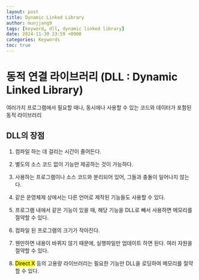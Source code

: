 ```yaml
---
layout: post
title: Dynamic Linked Library
author: munjjang9
tags: [keyword, dll, dynamic linked library]
date: 2024-11-30 23:59 +0900
categories: Keywords
toc: true
---
```

# 동적 연결 라이브러리 (DLL : Dynamic Linked Library)
여러가지 프로그램에서 필요할 때나, 동시에나 사용할 수 있는 코드와 데이터가 포함된 동적 라이브러리

## DLL의 장점

1. 컴파일 하는 데 걸리는 시간이 줄어든다.

2. 별도의 소스 코드 없이 기능만 제공하는 것이 가능하다.

3. 사용하는 프로그램이나 소스 코드와 분리되어 있어, 그들과 충돌이 일어나지 않는다.

4. 같은 운영체제 상에서는 다른 언어로 제작된 기능들도 사용할 수 있다.

5. 프로그램 내에서 같은 기능이 있을 때, 해당 기능을 DLL로 빼서 사용하면 메모리를 절약할 수 있다.

6. 컴파일 된 프로그램의 크기가 작아진다.

7. 웬만하면 내용이 바뀌지 않기 때문에, 실행파일만 업데이트 하면 된다. 여러 자원을 절약할 수 있다.

8. <mark>Direct X</mark> 등의 고용량 라이브러리는 필요한 기능만 DLL을 로딩하여 메모리를 절약할 수 있다.